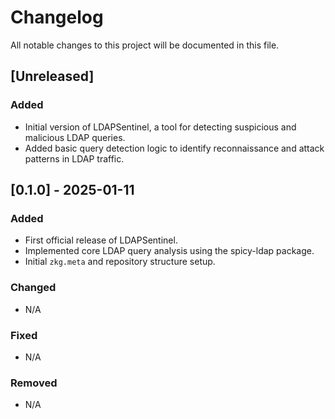 # Changelog

All notable changes to this project will be documented in this file.

## [Unreleased]

### Added

- Initial version of LDAPSentinel, a tool for detecting suspicious and malicious LDAP queries.
- Added basic query detection logic to identify reconnaissance and attack patterns in LDAP traffic.

## [0.1.0] - 2025-01-11

### Added

- First official release of LDAPSentinel.
- Implemented core LDAP query analysis using the spicy-ldap package.
- Initial `zkg.meta` and repository structure setup.

### Changed

- N/A

### Fixed

- N/A

### Removed

- N/A
